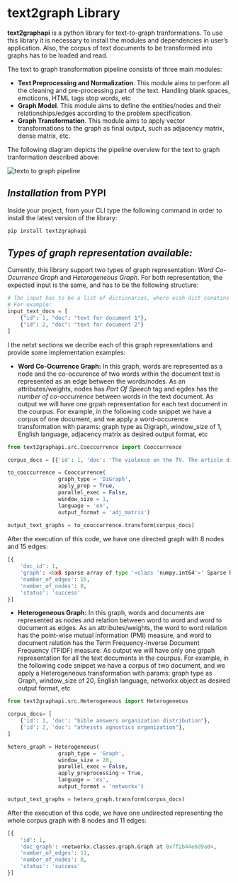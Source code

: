 
# text2graph Library

**text2graphapi** is a python library for text-to-graph tranformations. To use this library it is necessary to install the modules and dependencies in user’s application. Also, the corpus of text documents to be transformed into graphs has to be loaded and read.

 The  text to graph transformation pipeline consists of three main modules:
* **Text Preprocessing and Normalization**. This module aims to perform all the cleaning and pre-processing part of the text. Handling blank spaces, emoticons, HTML tags stop words, etc
* **Graph Model**. This module aims to define the entities/nodes and their relationships/edges according to the problem specification. 
* **Graph Transformation**. This module aims to apply vector transformations to the graph as final output, such as adjacency matrix, dense matrix, etc.

The following diagram depicts the pipeline overview for the text to graph tranformation described above:

![texto to graph pipeline](https://www.linkpicture.com/q/texto-to-graph.pipeline.png#center)

## **_Installation_ from PYPI**
Inside your project, from your CLI type the following command in order to install the latest version of the library:
```Python
pip install text2graphapi
```

## **_Types of graph representation available:_**
Currently, this library support two types of graph representation: *Word Co-Ocurrence Graph* and  *Heterogeneous Graph*. For both representation, the expected input is the same, and has to be the following structure:
```Python
# The input has to be a list of dictionaries, where ecah dict conatins an 'id' and 'doc' text data
# For example:
input_text_docs = [
	{"id": 1, "doc": "text for document 1"},
    {"id": 2, "doc": "text for document 2"}
]
```

I the netxt sections we decribe each of this graph representations and provide some implementation examples:
 - **Word Co-Ocurrence Graph:**
   In this graph, words are represented as a node and the co-occurence of two words within the document text is represented as an edge between the words/nodes. As an attributes/weights, nodes has *Part Of Speech* tag and egdes has the *number of co-occurrence*  between words in the text document. As output we will have one grpah representation for each text document  in the courpus.
   For example, in the following code snippet we have a corpus of one document, and we apply a word-occurence transformation with params: graph type as Digraph, window_size of 1, English language, adjacency matrix as desired output format, etc
   
```Python
from text2graphapi.src.Cooccurrence import Cooccurrence

corpus_docs = [{'id': 1, 'doc': 'The violence on the TV. The article discussed the idea of the amount of violence on the news'}]

to_cooccurrence = Cooccurrence(
                graph_type = 'DiGraph', 
                apply_prep = True, 
                parallel_exec = False,
                window_size = 1, 
                language = 'en',
                output_format = 'adj_matrix')
                
output_text_graphs = to_cooccurrence.transform(corpus_docs)
```
After the execution of this code, we have one directed graph with 8 nodes and 15 edges:
```Python
[{
	'doc_id': 1, 
	'graph': <8x8 sparse array of type '<class 'numpy.int64'>' Sparse Row format>, 
	'number_of_edges': 15, 
	'number_of_nodes': 8, 
	'status': 'success'
}]
```

- **Heterogeneous Graph:**
In this graph, words and documents are represented as nodes and relation between word to word and word to document as edges. As an attributes/weights, the word to word relation has the point-wise mutual information (PMI) measure, and word to document relation has the Term Frequency-Inverse Document Frequency (TFIDF) measure. As output we will have only one grpah representation for all the text documents in the courpus.
For example, in the following code snippet we have a corpus of two document, and we apply a Heterogeneous transformation with params: graph type as Graph, window_size of 20, English language, networkx object as desired output format, etc
```Python
from text2graphapi.src.Heterogeneous import Heterogeneous

corpus_docs= [
	{'id': 1, 'doc': "bible answers organization distribution"},
	{'id': 2, 'doc': "atheists agnostics organization"},
]

hetero_graph = Heterogeneous(
				graph_type = 'Graph',
		        window_size = 20, 
		        parallel_exec = False,
		        apply_preprocessing = True, 
		        language = 'es',
		        output_format = 'networkx')

output_text_graphs = hetero_graph.transform(corpus_docs)
```

After the execution of this code, we have one undirected representing the whole corpus graph with 8 nodes and 11 edges:
```Python
[{
	'id': 1, 
	'doc_graph': <networkx.classes.graph.Graph at 0x7f2b44e6d9a0>, 
	'number_of_edges': 11, 
	'number_of_nodes': 8, 
	'status': 'success'
}]
```
